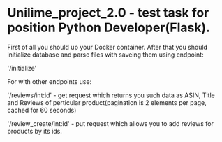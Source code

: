 # Unilime_project_2.0 - test task for position Python Developer(Flask).

First of all you should up your Docker container. After that you should initialize database and parse files with saveing them using endpoint:

'/initialize'

For with other endpoints use:

'/reviews/int:id' - get request which returns you such data as ASIN, Title and Reviews of perticular product(pagination is 2 elements per page, cached for 60 seconds)

'/review_create/int:id' - put request which allows you to add reviews for products by its ids.
